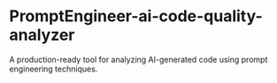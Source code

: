 # PromptEngineer-ai-code-quality-analyzer
A production-ready tool for analyzing AI-generated code using prompt engineering techniques.
